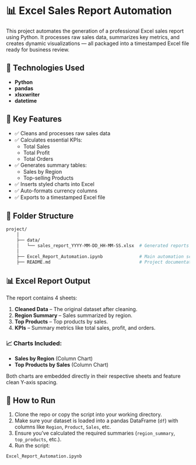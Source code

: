 # 📊 Excel Sales Report Automation

This project automates the generation of a professional Excel sales report using Python. It processes raw sales data, summarizes key metrics, and creates dynamic visualizations — all packaged into a timestamped Excel file ready for business review.

## 🔧 Technologies Used
- **Python**
- **pandas**
- **xlsxwriter**
- **datetime**

## 🧠 Key Features
- ✅ Cleans and processes raw sales data
- ✅ Calculates essential KPIs:
  - Total Sales
  - Total Profit
  - Total Orders
- ✅ Generates summary tables:
  - Sales by Region
  - Top-selling Products
- ✅ Inserts styled charts into Excel
- ✅ Auto-formats currency columns
- ✅ Exports to a timestamped Excel file

## 📁 Folder Structure

```bash
project/
    │
    ├── data/
    │   └── sales_report_YYYY-MM-DD_HH-MM-SS.xlsx  # Generated reports with timestamp
    │
    ├── Excel_Report_Automation.ipynb              # Main automation script (Jupyter Notebook)
    ├── README.md                                  # Project documentation
```



## 📊 Excel Report Output
The report contains 4 sheets:

1. **Cleaned Data** – The original dataset after cleaning.
2. **Region Summary** – Sales summarized by region.
3. **Top Products** – Top products by sales.
4. **KPIs** – Summary metrics like total sales, profit, and orders.

### 📈 Charts Included:
- **Sales by Region** (Column Chart)
- **Top Products by Sales** (Column Chart)

Both charts are embedded directly in their respective sheets and feature clean Y-axis spacing.

## 🚀 How to Run

1. Clone the repo or copy the script into your working directory.
2. Make sure your dataset is loaded into a pandas DataFrame (`df`) with columns like `Region`, `Product`, `Sales`, etc.
3. Ensure you’ve calculated the required summaries (`region_summary`, `top_products`, etc.).
4. Run the script:

```bash
Excel_Report_Automation.ipynb
